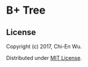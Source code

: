 # B+ Tree


## License

Copyright (c) 2017, Chi-En Wu.

Distributed under [MIT License](https://opensource.org/licenses/MIT).
